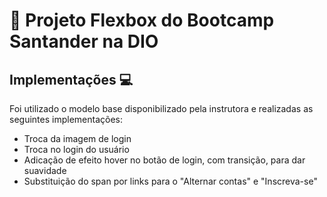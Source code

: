 # 🚀 Projeto Flexbox do Bootcamp Santander na DIO

## Implementações 💻

Foi utilizado o modelo base disponibilizado pela instrutora e realizadas as seguintes implementações: 

* Troca da imagem de login
* Troca no login do usuário
* Adicação de efeito hover no botão de login, com transição, para dar suavidade
* Substituição do span por links para o "Alternar contas" e "Inscreva-se"
